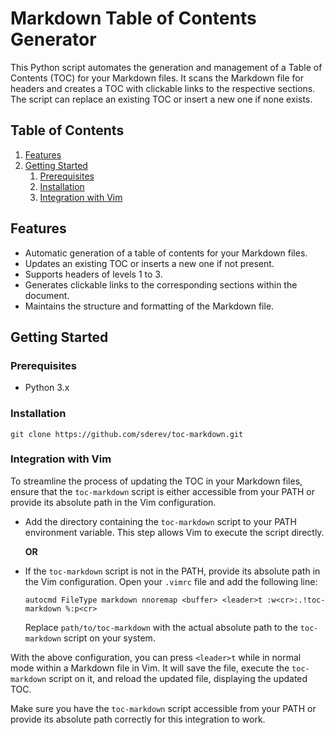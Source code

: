 # Markdown Table of Contents Generator

This Python script automates the generation and management of a Table of Contents (TOC) for your Markdown files. It scans the Markdown file for headers and creates a TOC with clickable links to the respective sections. The script can replace an existing TOC or insert a new one if none exists.

<!-- TOC -->
## Table of Contents

1. [Features](#features)
1. [Getting Started](#getting-started)
    1. [Prerequisites](#prerequisites)
    1. [Installation](#installation)
    1. [Integration with Vim](#integration-with-vim)
<!-- /TOC -->

## Features

* Automatic generation of a table of contents for your Markdown files.
* Updates an existing TOC or inserts a new one if not present.
* Supports headers of levels 1 to 3.
* Generates clickable links to the corresponding sections within the document.
* Maintains the structure and formatting of the Markdown file.

## Getting Started

### Prerequisites

* Python 3.x

### Installation

```shell
git clone https://github.com/sderev/toc-markdown.git
```

### Integration with Vim

To streamline the process of updating the TOC in your Markdown files, ensure that the `toc-markdown` script is either accessible from your PATH or provide its absolute path in the Vim configuration.

* Add the directory containing the `toc-markdown` script to your PATH environment variable. This step allows Vim to execute the script directly.

   **OR**

* If the `toc-markdown` script is not in the PATH, provide its absolute path in the Vim configuration. Open your `.vimrc` file and add the following line:

   ```vim
   autocmd FileType markdown nnoremap <buffer> <leader>t :w<cr>:.!toc-markdown %:p<cr>
   ```

   Replace `path/to/toc-markdown` with the actual absolute path to the `toc-markdown` script on your system.

With the above configuration, you can press `<leader>t` while in normal mode within a Markdown file in Vim. It will save the file, execute the `toc-markdown` script on it, and reload the updated file, displaying the updated TOC.

Make sure you have the `toc-markdown` script accessible from your PATH or provide its absolute path correctly for this integration to work.

